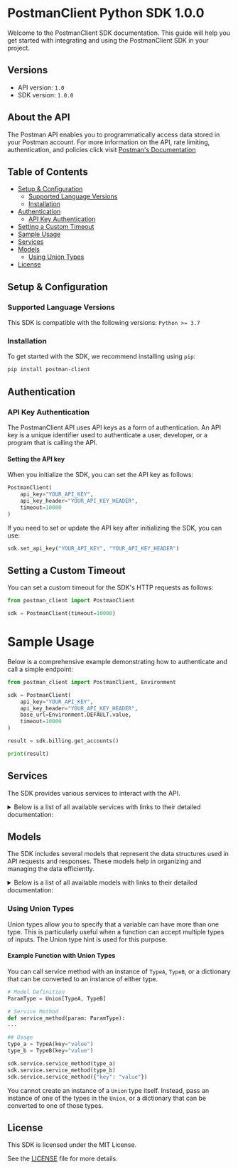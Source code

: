 # PostmanClient Python SDK 1.0.0

Welcome to the PostmanClient SDK documentation. This guide will help you get started with integrating and using the PostmanClient SDK in your project.

## Versions

- API version: `1.0`
- SDK version: `1.0.0`

## About the API

The Postman API enables you to programmatically access data stored in your Postman account. For more information on the API, rate limiting, authentication, and policies click visit [Postman's Documentation](https://learning.postman.com/docs/introduction/overview/)

## Table of Contents

- [Setup & Configuration](#setup--configuration)
  - [Supported Language Versions](#supported-language-versions)
  - [Installation](#installation)
- [Authentication](#authentication)
  - [API Key Authentication](#api-key-authentication)
- [Setting a Custom Timeout](#setting-a-custom-timeout)
- [Sample Usage](#sample-usage)
- [Services](#services)
- [Models](#models)
  - [Using Union Types](#using-union-types)
- [License](#license)

## Setup & Configuration

### Supported Language Versions

This SDK is compatible with the following versions: `Python >= 3.7`

### Installation

To get started with the SDK, we recommend installing using `pip`:

```bash
pip install postman-client
```

## Authentication

### API Key Authentication

The PostmanClient API uses API keys as a form of authentication. An API key is a unique identifier used to authenticate a user, developer, or a program that is calling the API.

#### Setting the API key

When you initialize the SDK, you can set the API key as follows:

```py
PostmanClient(
    api_key="YOUR_API_KEY",
    api_key_header="YOUR_API_KEY_HEADER",
    timeout=10000
)
```

If you need to set or update the API key after initializing the SDK, you can use:

```py
sdk.set_api_key("YOUR_API_KEY", "YOUR_API_KEY_HEADER")
```

## Setting a Custom Timeout

You can set a custom timeout for the SDK's HTTP requests as follows:

```py
from postman_client import PostmanClient

sdk = PostmanClient(timeout=10000)
```

# Sample Usage

Below is a comprehensive example demonstrating how to authenticate and call a simple endpoint:

```py
from postman_client import PostmanClient, Environment

sdk = PostmanClient(
    api_key="YOUR_API_KEY",
    api_key_header="YOUR_API_KEY_HEADER",
    base_url=Environment.DEFAULT.value,
    timeout=10000
)

result = sdk.billing.get_accounts()

print(result)

```

## Services

The SDK provides various services to interact with the API.

<details> 
<summary>Below is a list of all available services with links to their detailed documentation:</summary>

| Name                                                                               |
| :--------------------------------------------------------------------------------- |
| [BillingService](documentation/services/BillingService.md)                         |
| [ApiService](documentation/services/ApiService.md)                                 |
| [TagsService](documentation/services/TagsService.md)                               |
| [AuditLogsService](documentation/services/AuditLogsService.md)                     |
| [CollectionsService](documentation/services/CollectionsService.md)                 |
| [CollectionItemsService](documentation/services/CollectionItemsService.md)         |
| [CollectionFoldersService](documentation/services/CollectionFoldersService.md)     |
| [CollectionRequestsService](documentation/services/CollectionRequestsService.md)   |
| [CollectionResponsesService](documentation/services/CollectionResponsesService.md) |
| [SecretScannerService](documentation/services/SecretScannerService.md)             |
| [EnvironmentsService](documentation/services/EnvironmentsService.md)               |
| [ImportService](documentation/services/ImportService.md)                           |
| [UserService](documentation/services/UserService.md)                               |
| [MocksService](documentation/services/MocksService.md)                             |
| [MonitorsService](documentation/services/MonitorsService.md)                       |
| [PrivateApiNetworkService](documentation/services/PrivateApiNetworkService.md)     |
| [PullRequestsService](documentation/services/PullRequestsService.md)               |
| [ApiSecurityService](documentation/services/ApiSecurityService.md)                 |
| [ScimService](documentation/services/ScimService.md)                               |
| [WebhooksService](documentation/services/WebhooksService.md)                       |
| [WorkspacesService](documentation/services/WorkspacesService.md)                   |

</details>

## Models

The SDK includes several models that represent the data structures used in API requests and responses. These models help in organizing and managing the data efficiently.

<details> 
<summary>Below is a list of all available models with links to their detailed documentation:</summary>

| Name                                                                                                                                  | Description                                                                   |
| :------------------------------------------------------------------------------------------------------------------------------------ | :---------------------------------------------------------------------------- |
| [InvoicesAccountInfo](documentation/models/InvoicesAccountInfo.md)                                                                    | Information about the account.                                                |
| [GetAccountInvoices](documentation/models/GetAccountInvoices.md)                                                                      |                                                                               |
| [GetAccountInvoicesStatus](documentation/models/GetAccountInvoicesStatus.md)                                                          |                                                                               |
| [GetApis](documentation/models/GetApis.md)                                                                                            | Information about the API schema.                                             |
| [Accept](documentation/models/Accept.md)                                                                                              |                                                                               |
| [CreateApiRequest](documentation/models/CreateApiRequest.md)                                                                          | Information about the API.                                                    |
| [CreateApiOkResponse](documentation/models/CreateApiOkResponse.md)                                                                    | The API's base data schema.                                                   |
| [GetApi](documentation/models/GetApi.md)                                                                                              |                                                                               |
| [GetApiInclude](documentation/models/GetApiInclude.md)                                                                                |                                                                               |
| [UpdateApiRequest](documentation/models/UpdateApiRequest.md)                                                                          | Information about the API.                                                    |
| [UpdateApiOkResponse](documentation/models/UpdateApiOkResponse.md)                                                                    | Information about the API.                                                    |
| [AddApiCollectionRequest](documentation/models/AddApiCollectionRequest.md)                                                            |                                                                               |
| [AddApiCollectionOkResponse](documentation/models/AddApiCollectionOkResponse.md)                                                      |                                                                               |
| [SyncCollectionWithSchema](documentation/models/SyncCollectionWithSchema.md)                                                          |                                                                               |
| [CommentResponse](documentation/models/CommentResponse.md)                                                                            |                                                                               |
| [CommentCreateUpdate](documentation/models/CommentCreateUpdate.md)                                                                    | Information about the comment.                                                |
| [CommentCreatedUpdated](documentation/models/CommentCreatedUpdated.md)                                                                |                                                                               |
| [CreateApiSchemaRequest](documentation/models/CreateApiSchemaRequest.md)                                                              | Information about the API schema.                                             |
| [CreateApiSchemaOkResponse](documentation/models/CreateApiSchemaOkResponse.md)                                                        | Information about the created API schema.                                     |
| [GetApiSchema](documentation/models/GetApiSchema.md)                                                                                  |                                                                               |
| [GetApiSchemaFiles](documentation/models/GetApiSchemaFiles.md)                                                                        | Information about the schema files and its meta information.                  |
| [GetApiSchemaFileContents](documentation/models/GetApiSchemaFileContents.md)                                                          | Information about the schema file.                                            |
| [CreateUpdateApiSchemaFileRequest](documentation/models/CreateUpdateApiSchemaFileRequest.md)                                          | Information about schema file.                                                |
| [CreateUpdateApiSchemaFileOkResponse](documentation/models/CreateUpdateApiSchemaFileOkResponse.md)                                    | Information about the schema file.                                            |
| [GetStatusOfAnAsyncTask](documentation/models/GetStatusOfAnAsyncTask.md)                                                              |                                                                               |
| [GetApiVersions](documentation/models/GetApiVersions.md)                                                                              | Information about the API's versions.                                         |
| [CreateApiVersionRequest](documentation/models/CreateApiVersionRequest.md)                                                            |                                                                               |
| [CreateApiVersionAcceptedResponse](documentation/models/CreateApiVersionAcceptedResponse.md)                                          |                                                                               |
| [GetApiVersion](documentation/models/GetApiVersion.md)                                                                                |                                                                               |
| [UpdateApiVersionRequest](documentation/models/UpdateApiVersionRequest.md)                                                            | Information about the API version.                                            |
| [UpdateApiVersionOkResponse](documentation/models/UpdateApiVersionOkResponse.md)                                                      |                                                                               |
| [TagGetPut](documentation/models/TagGetPut.md)                                                                                        |                                                                               |
| [TagUpdateTags](documentation/models/TagUpdateTags.md)                                                                                |                                                                               |
| [GetTaggedEntities](documentation/models/GetTaggedEntities.md)                                                                        |                                                                               |
| [AscDescDefaultDesc](documentation/models/AscDescDefaultDesc.md)                                                                      |                                                                               |
| [GetTaggedEntitiesEntityType](documentation/models/GetTaggedEntitiesEntityType.md)                                                    |                                                                               |
| [GetAuditLogs](documentation/models/GetAuditLogs.md)                                                                                  |                                                                               |
| [GetCollections](documentation/models/GetCollections.md)                                                                              |                                                                               |
| [CollectionsCreateCollectionRequest](documentation/models/CollectionsCreateCollectionRequest.md)                                      |                                                                               |
| [CreateCollectionOkResponse](documentation/models/CreateCollectionOkResponse.md)                                                      |                                                                               |
| [CreateCollectionForkRequest](documentation/models/CreateCollectionForkRequest.md)                                                    |                                                                               |
| [CreateCollectionForkOkResponse](documentation/models/CreateCollectionForkOkResponse.md)                                              |                                                                               |
| [MergeCollectionForkRequest](documentation/models/MergeCollectionForkRequest.md)                                                      |                                                                               |
| [MergeCollectionForkOkResponse](documentation/models/MergeCollectionForkOkResponse.md)                                                |                                                                               |
| [GetCollection](documentation/models/GetCollection.md)                                                                                |                                                                               |
| [GetCollectionModel](documentation/models/GetCollectionModel.md)                                                                      |                                                                               |
| [PutCollectionRequest](documentation/models/PutCollectionRequest.md)                                                                  |                                                                               |
| [PutCollectionOkResponse](documentation/models/PutCollectionOkResponse.md)                                                            |                                                                               |
| [PatchCollectionRequest](documentation/models/PatchCollectionRequest.md)                                                              |                                                                               |
| [PatchCollectionOkResponse](documentation/models/PatchCollectionOkResponse.md)                                                        |                                                                               |
| [DeleteCollection](documentation/models/DeleteCollection.md)                                                                          |                                                                               |
| [GetCollectionsForkedByUser](documentation/models/GetCollectionsForkedByUser.md)                                                      |                                                                               |
| [AscDesc](documentation/models/AscDesc.md)                                                                                            |                                                                               |
| [GetCollectionForks](documentation/models/GetCollectionForks.md)                                                                      |                                                                               |
| [PullCollectionChanges](documentation/models/PullCollectionChanges.md)                                                                |                                                                               |
| [GetCollectionPullRequests](documentation/models/GetCollectionPullRequests.md)                                                        |                                                                               |
| [PullRequestCreate](documentation/models/PullRequestCreate.md)                                                                        | Information about the pull request.                                           |
| [PullRequestCreated](documentation/models/PullRequestCreated.md)                                                                      |                                                                               |
| [GetCollectionRoles](documentation/models/GetCollectionRoles.md)                                                                      | Information about the collection's roles.                                     |
| [UpdateCollectionRoles](documentation/models/UpdateCollectionRoles.md)                                                                |                                                                               |
| [GetSourceCollectionStatus](documentation/models/GetSourceCollectionStatus.md)                                                        |                                                                               |
| [TransformCollectionToOpenApi](documentation/models/TransformCollectionToOpenApi.md)                                                  |                                                                               |
| [Format](documentation/models/Format.md)                                                                                              |                                                                               |
| [TransferCollectionItems](documentation/models/TransferCollectionItems.md)                                                            |                                                                               |
| [TransferCollectionItems200Error](documentation/models/TransferCollectionItems200Error.md)                                            |                                                                               |
| [CreateCollectionFolder](documentation/models/CreateCollectionFolder.md)                                                              |                                                                               |
| [CreateCollectionRequestOkResponse](documentation/models/CreateCollectionRequestOkResponse.md)                                        |                                                                               |
| [CreateCollectionResponse](documentation/models/CreateCollectionResponse.md)                                                          |                                                                               |
| [GetCollectionFolder](documentation/models/GetCollectionFolder.md)                                                                    |                                                                               |
| [UpdateCollectionFolder](documentation/models/UpdateCollectionFolder.md)                                                              |                                                                               |
| [DeleteCollectionFolder](documentation/models/DeleteCollectionFolder.md)                                                              |                                                                               |
| [GetCollectionRequest](documentation/models/GetCollectionRequest.md)                                                                  |                                                                               |
| [UpdateCollectionRequest](documentation/models/UpdateCollectionRequest.md)                                                            |                                                                               |
| [DeleteCollectionRequest](documentation/models/DeleteCollectionRequest.md)                                                            |                                                                               |
| [GetCollectionResponse](documentation/models/GetCollectionResponse.md)                                                                |                                                                               |
| [UpdateCollectionResponse](documentation/models/UpdateCollectionResponse.md)                                                          |                                                                               |
| [DeleteCollectionResponse](documentation/models/DeleteCollectionResponse.md)                                                          |                                                                               |
| [DetectedSecretsQueriesRequest](documentation/models/DetectedSecretsQueriesRequest.md)                                                |                                                                               |
| [DetectedSecretsQueriesOkResponse](documentation/models/DetectedSecretsQueriesOkResponse.md)                                          |                                                                               |
| [UpdateDetectedSecretResolutionsRequest](documentation/models/UpdateDetectedSecretResolutionsRequest.md)                              |                                                                               |
| [UpdateDetectedSecretResolutionsOkResponse](documentation/models/UpdateDetectedSecretResolutionsOkResponse.md)                        |                                                                               |
| [GetSecretsLocations](documentation/models/GetSecretsLocations.md)                                                                    |                                                                               |
| [GetSecretTypes](documentation/models/GetSecretTypes.md)                                                                              |                                                                               |
| [GetEnvironments](documentation/models/GetEnvironments.md)                                                                            |                                                                               |
| [CreateEnvironmentRequest](documentation/models/CreateEnvironmentRequest.md)                                                          |                                                                               |
| [CreateEnvironmentOkResponse](documentation/models/CreateEnvironmentOkResponse.md)                                                    |                                                                               |
| [GetEnvironment](documentation/models/GetEnvironment.md)                                                                              |                                                                               |
| [UpdateEnvironmentRequest](documentation/models/UpdateEnvironmentRequest.md)                                                          |                                                                               |
| [UpdateEnvironmentOkResponse](documentation/models/UpdateEnvironmentOkResponse.md)                                                    |                                                                               |
| [DeleteEnvironment](documentation/models/DeleteEnvironment.md)                                                                        |                                                                               |
| [GetEnvironmentForks](documentation/models/GetEnvironmentForks.md)                                                                    |                                                                               |
| [GetEnvironmentForksSort](documentation/models/GetEnvironmentForksSort.md)                                                            |                                                                               |
| [ForkEnvironmentRequest](documentation/models/ForkEnvironmentRequest.md)                                                              |                                                                               |
| [ForkEnvironmentOkResponse](documentation/models/ForkEnvironmentOkResponse.md)                                                        |                                                                               |
| [MergeEnvironmentForkRequest](documentation/models/MergeEnvironmentForkRequest.md)                                                    |                                                                               |
| [MergeEnvironmentForkOkResponse](documentation/models/MergeEnvironmentForkOkResponse.md)                                              |                                                                               |
| [PullEnvironmentRequest](documentation/models/PullEnvironmentRequest.md)                                                              |                                                                               |
| [PullEnvironmentOkResponse](documentation/models/PullEnvironmentOkResponse.md)                                                        |                                                                               |
| [ImportExportFile](documentation/models/ImportExportFile.md)                                                                          |                                                                               |
| [ImportOpenApiDefinitionOkResponse](documentation/models/ImportOpenApiDefinitionOkResponse.md)                                        |                                                                               |
| [GetAuthenticatedUser](documentation/models/GetAuthenticatedUser.md)                                                                  |                                                                               |
| [GetMocks](documentation/models/GetMocks.md)                                                                                          |                                                                               |
| [CreateMock](documentation/models/CreateMock.md)                                                                                      |                                                                               |
| [MockCreateUpdate](documentation/models/MockCreateUpdate.md)                                                                          |                                                                               |
| [GetMock](documentation/models/GetMock.md)                                                                                            |                                                                               |
| [UpdateMock](documentation/models/UpdateMock.md)                                                                                      |                                                                               |
| [DeleteMock](documentation/models/DeleteMock.md)                                                                                      |                                                                               |
| [GetMockCallLogs](documentation/models/GetMockCallLogs.md)                                                                            |                                                                               |
| [GetMockCallLogsSort](documentation/models/GetMockCallLogsSort.md)                                                                    |                                                                               |
| [PublishMock](documentation/models/PublishMock.md)                                                                                    |                                                                               |
| [UnpublishMock](documentation/models/UnpublishMock.md)                                                                                |                                                                               |
| [GetMockServerResponses](documentation/models/GetMockServerResponses.md)                                                              | Information about the server response.                                        |
| [CreateMockServerResponse](documentation/models/CreateMockServerResponse.md)                                                          |                                                                               |
| [UpdateMockServerResponse](documentation/models/UpdateMockServerResponse.md)                                                          |                                                                               |
| [DeleteMockServerResponse](documentation/models/DeleteMockServerResponse.md)                                                          | Information about the deleted server response.                                |
| [GetMonitors](documentation/models/GetMonitors.md)                                                                                    |                                                                               |
| [CreateMonitorRequest](documentation/models/CreateMonitorRequest.md)                                                                  |                                                                               |
| [CreateMonitorOkResponse](documentation/models/CreateMonitorOkResponse.md)                                                            |                                                                               |
| [GetMonitor](documentation/models/GetMonitor.md)                                                                                      |                                                                               |
| [UpdateMonitorRequest](documentation/models/UpdateMonitorRequest.md)                                                                  |                                                                               |
| [UpdateMonitorOkResponse](documentation/models/UpdateMonitorOkResponse.md)                                                            |                                                                               |
| [DeleteMonitor](documentation/models/DeleteMonitor.md)                                                                                |                                                                               |
| [RunMonitor](documentation/models/RunMonitor.md)                                                                                      |                                                                               |
| [GetPanElementsAndFolders](documentation/models/GetPanElementsAndFolders.md)                                                          |                                                                               |
| [GetAllElementsAndFoldersSort](documentation/models/GetAllElementsAndFoldersSort.md)                                                  |                                                                               |
| [GetAllElementsAndFoldersType](documentation/models/GetAllElementsAndFoldersType.md)                                                  |                                                                               |
| [PostPanElementOrFolderRequest](documentation/models/PostPanElementOrFolderRequest.md)                                                |                                                                               |
| [UpdatePanElementOrFolderRequest](documentation/models/UpdatePanElementOrFolderRequest.md)                                            |                                                                               |
| [UpdatePanElementOrFolderElementType](documentation/models/UpdatePanElementOrFolderElementType.md)                                    |                                                                               |
| [DeletePanElementOrFolder](documentation/models/DeletePanElementOrFolder.md)                                                          |                                                                               |
| [GetAllPanAddElementRequests](documentation/models/GetAllPanAddElementRequests.md)                                                    |                                                                               |
| [GetAllPanAddElementRequestsStatus](documentation/models/GetAllPanAddElementRequestsStatus.md)                                        |                                                                               |
| [PrivateApiNetworkRespondPanElementAddRequestRequest_1](documentation/models/PrivateApiNetworkRespondPanElementAddRequestRequest1.md) |                                                                               |
| [RespondPanElementAddRequestOkResponse](documentation/models/RespondPanElementAddRequestOkResponse.md)                                |                                                                               |
| [PullRequestGet](documentation/models/PullRequestGet.md)                                                                              |                                                                               |
| [PullRequestUpdate](documentation/models/PullRequestUpdate.md)                                                                        |                                                                               |
| [PullRequestUpdated](documentation/models/PullRequestUpdated.md)                                                                      |                                                                               |
| [SchemaSecurityValidationRequest](documentation/models/SchemaSecurityValidationRequest.md)                                            |                                                                               |
| [SchemaSecurityValidationOkResponse](documentation/models/SchemaSecurityValidationOkResponse.md)                                      |                                                                               |
| [GetScimGroupResources](documentation/models/GetScimGroupResources.md)                                                                |                                                                               |
| [CreateScimGroupRequest](documentation/models/CreateScimGroupRequest.md)                                                              |                                                                               |
| [CreateScimGroupCreatedResponse](documentation/models/CreateScimGroupCreatedResponse.md)                                              |                                                                               |
| [GetScimGroupResource](documentation/models/GetScimGroupResource.md)                                                                  |                                                                               |
| [ScimUpdateGroupRequest](documentation/models/ScimUpdateGroupRequest.md)                                                              |                                                                               |
| [ScimUpdateGroupOkResponse](documentation/models/ScimUpdateGroupOkResponse.md)                                                        |                                                                               |
| [GetScimResourceTypes](documentation/models/GetScimResourceTypes.md)                                                                  |                                                                               |
| [GetScimServiceProviderConfig](documentation/models/GetScimServiceProviderConfig.md)                                                  | Information about Postman's SCIM API configurations and supported operations. |
| [GetScimUserResources](documentation/models/GetScimUserResources.md)                                                                  |                                                                               |
| [CreateScimUserRequest](documentation/models/CreateScimUserRequest.md)                                                                |                                                                               |
| [CreateScimUserCreatedResponse](documentation/models/CreateScimUserCreatedResponse.md)                                                |                                                                               |
| [GetScimUserResourceOkResponse](documentation/models/GetScimUserResourceOkResponse.md)                                                |                                                                               |
| [UpdateScimUser](documentation/models/UpdateScimUser.md)                                                                              |                                                                               |
| [UpdateScimUserState](documentation/models/UpdateScimUserState.md)                                                                    |                                                                               |
| [CreateWebhookRequest](documentation/models/CreateWebhookRequest.md)                                                                  |                                                                               |
| [CreateWebhookOkResponse](documentation/models/CreateWebhookOkResponse.md)                                                            |                                                                               |
| [GetWorkspaces](documentation/models/GetWorkspaces.md)                                                                                |                                                                               |
| [GetWorkspacesType](documentation/models/GetWorkspacesType.md)                                                                        |                                                                               |
| [GetWorkspacesInclude](documentation/models/GetWorkspacesInclude.md)                                                                  |                                                                               |
| [CreateWorkspaceRequest](documentation/models/CreateWorkspaceRequest.md)                                                              |                                                                               |
| [CreateWorkspaceOkResponse](documentation/models/CreateWorkspaceOkResponse.md)                                                        |                                                                               |
| [GetWorkspaceRoles](documentation/models/GetWorkspaceRoles.md)                                                                        |                                                                               |
| [GetWorkspace](documentation/models/GetWorkspace.md)                                                                                  |                                                                               |
| [UpdateWorkspaceRequest](documentation/models/UpdateWorkspaceRequest.md)                                                              |                                                                               |
| [UpdateWorkspaceOkResponse](documentation/models/UpdateWorkspaceOkResponse.md)                                                        |                                                                               |
| [DeleteWorkspace](documentation/models/DeleteWorkspace.md)                                                                            |                                                                               |
| [GetWorkspaceGlobalVariables](documentation/models/GetWorkspaceGlobalVariables.md)                                                    | Information about the workspace's global variables.                           |
| [UpdateWorkspaceGlobalVariablesRequest](documentation/models/UpdateWorkspaceGlobalVariablesRequest.md)                                |                                                                               |
| [UpdateWorkspaceGlobalVariablesOkResponse](documentation/models/UpdateWorkspaceGlobalVariablesOkResponse.md)                          | Information about the workspace's updated global variables.                   |
| [UpdateWorkspaceRolesRequest](documentation/models/UpdateWorkspaceRolesRequest.md)                                                    |                                                                               |
| [UpdateWorkspaceRolesOkResponse](documentation/models/UpdateWorkspaceRolesOkResponse.md)                                              |                                                                               |
| [InvoiceData](documentation/models/InvoiceData.md)                                                                                    | Information about the invoice.                                                |
| [JsonSchema](documentation/models/JsonSchema.md)                                                                                      |                                                                               |
| [JsonStringified](documentation/models/JsonStringified.md)                                                                            |                                                                               |
| [PanCreateApi](documentation/models/PanCreateApi.md)                                                                                  |                                                                               |
| [PanCreateCollection](documentation/models/PanCreateCollection.md)                                                                    |                                                                               |
| [PanCreateWorkspace](documentation/models/PanCreateWorkspace.md)                                                                      |                                                                               |
| [PanCreateFolder](documentation/models/PanCreateFolder.md)                                                                            |                                                                               |
| [PanElementCreated](documentation/models/PanElementCreated.md)                                                                        | Information about the Private API Network element.                            |
| [PanFolderCreated](documentation/models/PanFolderCreated.md)                                                                          | Information about the Private API Network folder.                             |
| [UpdatePanApi](documentation/models/UpdatePanApi.md)                                                                                  |                                                                               |
| [UpdatePanCollection](documentation/models/UpdatePanCollection.md)                                                                    |                                                                               |
| [UpdatePanWorkspace](documentation/models/UpdatePanWorkspace.md)                                                                      |                                                                               |
| [UpdatePanFolder](documentation/models/UpdatePanFolder.md)                                                                            |                                                                               |
| [ScimGroupResource](documentation/models/ScimGroupResource.md)                                                                        | The SCIM group resource object.                                               |
| [Resources](documentation/models/Resources.md)                                                                                        | The SCIM user resource object.                                                |
| [GlobalVariable](documentation/models/GlobalVariable.md)                                                                              | Information about the global variable.                                        |

</details>

### Using Union Types

Union types allow you to specify that a variable can have more than one type. This is particularly useful when a function can accept multiple types of inputs. The Union type hint is used for this purpose.

#### Example Function with Union Types

You can call service method with an instance of `TypeA`, `TypeB`, or a dictionary that can be converted to an instance of either type.

```python
# Model Definition
ParamType = Union[TypeA, TypeB]

# Service Method
def service_method(param: ParamType):
...

## Usage
type_a = TypeA(key="value")
type_b = TypeB(key="value")

sdk.service.service_method(type_a)
sdk.service.service_method(type_b)
sdk.service.service_method({"key": "value"})
```

You cannot create an instance of a `Union` type itself. Instead, pass an instance of one of the types in the `Union`, or a dictionary that can be converted to one of those types.

## License

This SDK is licensed under the MIT License.

See the [LICENSE](LICENSE) file for more details.

<!-- This file was generated by liblab | https://liblab.com/ -->
